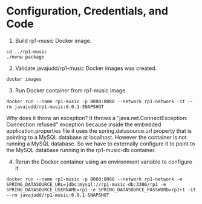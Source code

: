 # Configuration, Credentials, and Code

1. Build rp1-music Docker image.
```
cd ../rp1-music
./mvnw package
```

2. Validate javajudd/rp1-music Docker images was created.
```
docker images
```

3. Run Docker container from rp1-music image.
```
docker run --name rp1-music -p 8080:8080 --network rp1-network -it --rm javajudd/rp1-music:0.0.1-SNAPSHOT
```

Why does it throw an exception? It throws a "java.net.ConnectException: Connection refused" exception because inside the embedded application.properties file it uses the spring.datasource.url property that is pointing to a MySQL database at localhost. However the container is not running a MySQL database. So we have to externally configure it to point to the MySQL database running in the rp1-music-db container.

4. Rerun the Docker container using an environment variable to configure it.
```
docker run --name rp1-music -p 8080:8080 --network rp1-network -e SPRING_DATASOURCE_URL=jdbc:mysql://rp1-music-db:3306/rp1 -e SPRING_DATASOURCE_USERNAME=rp1 -e SPRING_DATASOURCE_PASSWORD=rp1+1 -it --rm javajudd/rp1-music:0.0.1-SNAPSHOT
```